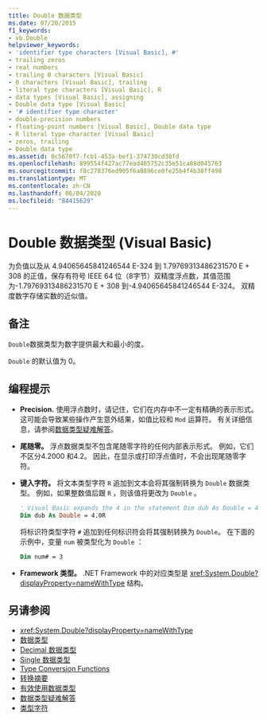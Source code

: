 ```yaml
---
title: Double 数据类型
ms.date: 07/20/2015
f1_keywords:
- vb.Double
helpviewer_keywords:
- 'identifier type characters [Visual Basic], #'
- trailing zeros
- real numbers
- trailing 0 characters [Visual Basic]
- 0 characters [Visual Basic], trailing
- literal type characters [Visual Basic], R
- data types [Visual Basic], assigning
- Double data type [Visual Basic]
- '# identifier type character'
- double-precision numbers
- floating-point numbers [Visual Basic], Double data type
- R literal type character [Visual Basic]
- zeros, trailing
- Double data type
ms.assetid: 0c5670f7-fcb1-453a-bef1-374730cd38fd
ms.openlocfilehash: 899554f427ac77ead465752c35e51ca88d045763
ms.sourcegitcommit: f8c270376ed905f6a8896ce0fe25b4f4b38ff498
ms.translationtype: MT
ms.contentlocale: zh-CN
ms.lasthandoff: 06/04/2020
ms.locfileid: "84415629"
---
```

# <a name="double-data-type-visual-basic"></a>Double 数据类型 (Visual Basic)

为负值以及从 4.94065645841246544 E-324 到 1.79769313486231570 E + 308 的正值，保存有符号 IEEE 64 位（8字节）双精度浮点数，其值范围为-1.79769313486231570 E + 308 到-4.94065645841246544 E-324。 双精度数字存储实数的近似值。

## <a name="remarks"></a>备注

`Double`数据类型为数字提供最大和最小的度。

`Double` 的默认值为 0。

## <a name="programming-tips"></a>编程提示

- **Precision.** 使用浮点数时，请记住，它们在内存中不一定有精确的表示形式。 这可能会导致某些操作产生意外结果，如值比较和 `Mod` 运算符。 有关详细信息，请参阅[数据类型疑难解答](../../programming-guide/language-features/data-types/troubleshooting-data-types.md)。

- **尾随零。** 浮点数据类型不包含尾随零字符的任何内部表示形式。 例如，它们不区分4.2000 和4.2。 因此，在显示或打印浮点值时，不会出现尾随零字符。

- **键入字符。** 将文本类型字符 `R` 追加到文本会将其强制转换为 `Double` 数据类型。 例如，如果整数值后跟 `R` ，则该值将更改为 `Double` 。

  ```vb
  ' Visual Basic expands the 4 in the statement Dim dub As Double = 4R to 4.0:
  Dim dub As Double = 4.0R
  ```

  将标识符类型字符 `#` 追加到任何标识符会将其强制转换为 `Double`。 在下面的示例中，变量 `num` 被类型化为 `Double` ：

  ```vb
  Dim num# = 3
  ```

- **Framework 类型。** .NET Framework 中的对应类型是 <xref:System.Double?displayProperty=nameWithType> 结构。

## <a name="see-also"></a>另请参阅

- <xref:System.Double?displayProperty=nameWithType>
- [数据类型](index.md)
- [Decimal 数据类型](decimal-data-type.md)
- [Single 数据类型](single-data-type.md)
- [Type Conversion Functions](../functions/type-conversion-functions.md)
- [转换摘要](../keywords/conversion-summary.md)
- [有效使用数据类型](../../programming-guide/language-features/data-types/efficient-use-of-data-types.md)
- [数据类型疑难解答](../../programming-guide/language-features/data-types/troubleshooting-data-types.md)
- [类型字符](../../programming-guide/language-features/data-types/type-characters.md)
